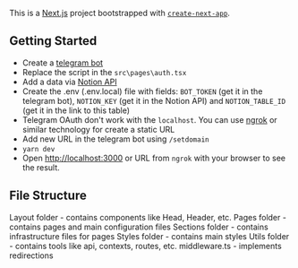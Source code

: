 This is a [Next.js](https://nextjs.org/) project bootstrapped with [`create-next-app`](https://github.com/vercel/next.js/tree/canary/packages/create-next-app).

## Getting Started
- Create a [telegram bot](https://core.telegram.org/widgets/login)
- Replace the script in the `src\pages\auth.tsx`
- Add a data via [Notion API](https://developers.notion.com/)
- Create the .env (.env.local) file with fields: `BOT_TOKEN` (get it in the telegram bot), `NOTION_KEY` (get it in the Notion API) and `NOTION_TABLE_ID` (get it in the link to this table)
- Telegram OAuth don't work with the `localhost`. You can use [ngrok](https://ngrok.com/docs/getting-started/) or similar technology for create a static URL
- Add new URL in the telegram bot using `/setdomain`
- `yarn dev`
- Open [http://localhost:3000](http://localhost:3000) or URL from `ngrok` with your browser to see the result.


## File Structure
Layout folder - contains components like Head, Header, etc.
Pages folder - contains pages and main configuration files
Sections folder - contains infrastructure files for pages
Styles folder - contains main styles
Utils folder - contains tools like api, contexts, routes, etc.
middleware.ts - implements redirections
